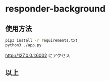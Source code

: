 # responder-background

## 使用方法

```bash
pip3 install -r requirements.txt
python3 ./app.py
```

http://127.0.0.1:6002 にアクセス

## 以上
